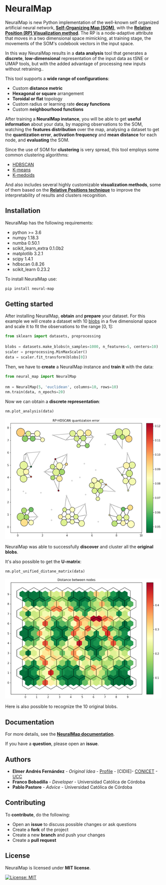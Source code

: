 # NeuralMap

NeuralMap is  new Python implementation of the well-known self organized artificial neural network, **[Self-Organizing Map (SOM)](https://ieeexplore.ieee.org/document/58325)**, with the **[Relative Position (RP) Visualization method](https://www.sciencedirect.com/science/article/abs/pii/S0010482507000844?via%3Dihub)**. The RP is a node-adaptive attribute that moves in a two dimensional space mimicking, at training stage, the movements of the SOM's codebook vectors in the input space. 

In this way NeuralMap results in a **data analysis** tool that generates a **discrete**, **low-dimensional** representation of the input data as tSNE or UMAP tools, but with the added advantage of processing new inputs without retraining.. 


This tool supports a **wide range of configurations**:
 - Custom **distance metric**
 - **Hexagonal or square** arrangement
 - **Toroidal or flat** topology
 - Custom radius or learning rate **decay functions**
 - Custom **neighbourhood functions**
 
After training a **NeuralMap instance**, you will be able to get **useful information** about your data, by mapping 
observations to the SOM, watching the **features distribution** over the map, analysing a dataset to get the
**quantization error**, **activation frequency** and **mean distance** for each node, and **evaluating** the SOM.

Since the use of SOM for **clustering** is very spread, this tool employs some common clustering algorithms:
 - [HDBSCAN](https://hdbscan.readthedocs.io/en/latest/index.html)
 - [K-means](https://scikit-learn.org/stable/modules/generated/sklearn.cluster.KMeans.html)
 - [K-medoids](https://scikit-learn-extra.readthedocs.io/en/latest/generated/sklearn_extra.cluster.KMedoids.html)

And also includes several highly customizable **visualization methods**, some of them based on the 
**[Relative Positions technique](https://www.researchgate.net/publication/6292810_Improving_cluster_visualization_in_self-organizing_maps_Application_in_gene_expression_data_analysis)** 
to improve the interpretability of results and clusters recognition.

## Installation

NeuralMap has the following requirements:
 - python >= 3.6
 - numpy 1.18.3
 - numba 0.50.1
 - scikit_learn_extra 0.1.0b2
 - matplotlib 3.2.1
 - scipy 1.4.1
 - hdbscan 0.8.26
 - scikit_learn 0.23.2

To install NeuralMap use:
```bash
pip install neural-map
```

## Getting started

After installing NeuralMap, **obtain** and **prepare** your dataset. For this example we will create a dataset with 10 
[blobs](https://scikit-learn.org/stable/modules/generated/sklearn.datasets.make_blobs.html) in a five 
dimensional space and scale it to fit the observations to the range [0, 1]:
```python
from sklearn import datasets, preprocessing

blobs = datasets.make_blobs(n_samples=1000, n_features=5, centers=10)
scaler = preprocessing.MinMaxScaler()
data = scaler.fit_transform(blobs[0])
```

Then, we have to **create** a NeuralMap instance and **train it** with the data:
```python
from neural_map import NeuralMap

nm = NeuralMap(5, 'euclidean', columns=10, rows=10)
nm.train(data, n_epochs=20)
```

Now we can obtain a **discrete representation**:
```python
nm.plot_analysis(data)
```
<img src="https://github.com/FrancoBobadilla/NeuralMap/raw/master/examples/images/RP-HDBSCAN.png" alt="RP-HDBSCAN">

NeuralMap was able to successfully **discover** and cluster all the **original blobs**.

It's also possible to get the **U-matrix**:
```python
nm.plot_unified_distane_matrix(data)
```
<img src="https://github.com/FrancoBobadilla/NeuralMap/raw/master/examples/images/U-matrix.png" alt="U-matrix">

Here is also possible to recognize the 10 original blobs.

## Documentation

For more details, see the **[NeuralMap documentation]()**.

If you have a **question**, please open an **issue**.

## Authors

* **Elmer Andrés Fernández** - *Original Idea* - [Profile](https://www.researchgate.net/profile/Elmer_Fernandez) - [CIDIE]- [CONICET](http://www.conicet.gov.ar) - [UCC](http://www.ucc.edu.ar)
* **Franco Bobadilla** - *Developer* - Universidad Católica de Córdoba
* **Pablo Pastore** - *Advice* - Universidad Católica de Córdoba

## Contributing

To **contribute**, do the following:
 - Open an **issue** to discuss possible changes or ask questions
 - Create a **fork** of the project
 - Create a new **branch** and push your changes
 - Create a **pull request**
 
## License

NeuralMap is licensed under **MIT license**.

[![License: MIT](https://img.shields.io/badge/License-MIT-yellow.svg)](https://opensource.org/licenses/MIT)
